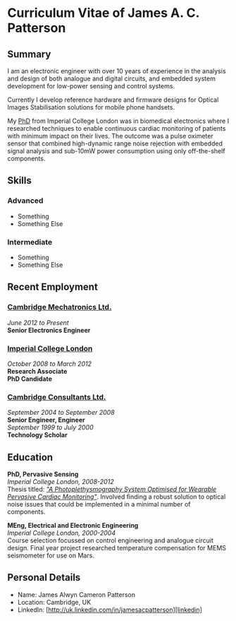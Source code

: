 # Curriculum Vitae of James A. C. Patterson

## Summary

I am an electronic engineer with over 10 years of experience in the analysis and design of both analogue and digital circuits, and embedded system development for low-power sensing and control systems.

Currently I develop reference hardware and firmware designs for Optical Images Stabilisation solutions for mobile phone handsets. 

My [PhD][thesis] from Imperial College London was in biomedical electronics where I researched techniques to enable continuous cardiac monitoring of patients with minimum impact on their lives. The outcome was a pulse oximeter sensor that combined high-dynamic range noise rejection with embedded signal analysis and sub-10mW power consumption using only off-the-shelf components.

[github]: http://github.com/jimurai "My github repositories"
[thesis]: http://bit.ly/10fROfH "My PhD Thesis"
[cml]: http://cambridgemechatronics.com/ "Cambridge Mechatronics"
[ccl]: http://www.cambridgeconsultants.com/ "Cambridge Consultants"
[icl]: http://www3.imperial.ac.uk/roboticsurgery/research/pervasivesensing "Hamlyn Centre"
[linkedin]: http://uk.linkedin.com/in/jamesacpatterson "LinkedIn"

## Skills
### Advanced
* Something
* Something Else

### Intermediate
* Something
* Something Else


## Recent Employment

### [Cambridge Mechatronics Ltd.][cml]  
*June 2012 to Present*  
**Senior Electronics Engineer**  

### [Imperial College London][icl]
*October 2008 to March 2012*  
**Research Associate**    
**PhD Candidate**

### [Cambridge Consultants Ltd.][ccl]
*September 2004 to September 2008*  
**Senior Engineer, Engineer**   
*September 1999 to July 2000*  
**Technology Scholar**  

## Education
**PhD, Pervasive Sensing**  
*Imperial College London, 2008-2012*  
Thesis titled: [*"A Photoplethysmography System Optimised for Wearable Pervasive Cardiac Monitoring"*][thesis]. Involved finding a robust solution to optical noise issues that could be implemented in a minimal number of components.
 
**MEng, Electrical and Electronic Engineering**  
*Imperial College London, 2000-2004*  
Course selection focussed on control engineering and analogue circuit design. Final year project researched temperature compensation for MEMS seismometer for use on Mars.

## Personal Details

* Name: James Alwyn Cameron Patterson
* Location: Cambridge, UK
* LinkedIn: [http://uk.linkedin.com/in/jamesacpatterson][linkedin]


